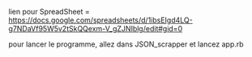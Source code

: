 lien pour SpreadSheet = https://docs.google.com/spreadsheets/d/1ibsEIgd4LQ-g7NDaVf95W5v2tSkQQexm-V_gZJNIblg/edit#gid=0



pour lancer le programme, allez dans JSON_scrapper et lancez app.rb